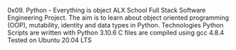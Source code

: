 0x09. Python - Everything is object
ALX School Full Stack Software Engineering Project. The aim is to learn about object oriented programming (OOP), mutability, identity and data types in Python.
Technologies
Python Scripts are written with Python 3.10.6
C files are compiled using gcc 4.8.4
Tested on Ubuntu 20.04 LTS
